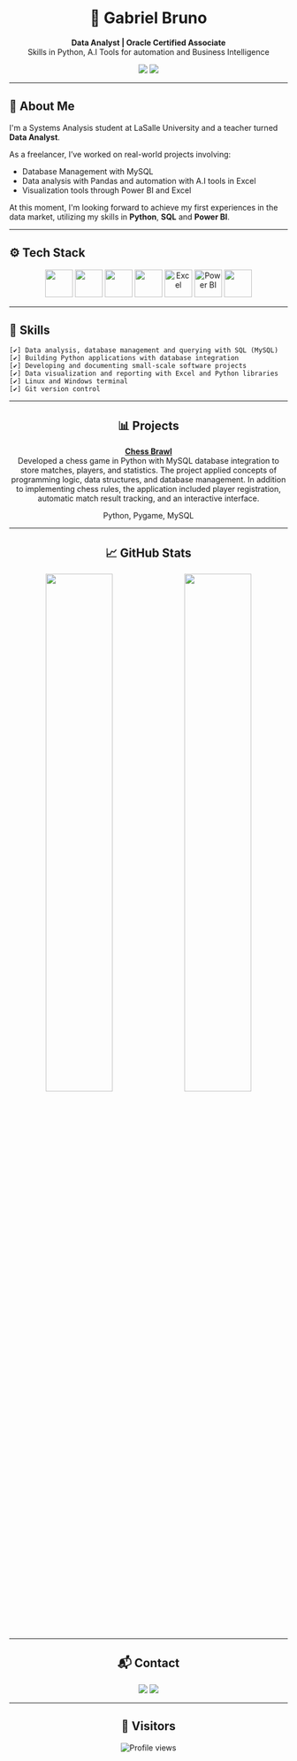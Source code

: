 <h1 align="center">👋 Gabriel Bruno</h1>
<p align="center">
  <b>Data Analyst | Oracle Certified Associate </b><br>
  Skills in Python, A.I Tools for automation and Business Intelligence
</p>

<p align="center">
  <img src="https://img.shields.io/badge/Open%20to%20Collaboration-Data%20Projects-blue?style=for-the-badge&logo=ibm&logoColor=white">
  <img src="https://img.shields.io/badge/Tech-Focused%20on%20Python%2C%20SQL%2C%20Power%20BI-0F62FE?style=for-the-badge">
</p>

---
## 🧠 About Me

I'm a Systems Analysis student at LaSalle University and a teacher turned **Data Analyst**.

As a freelancer, I’ve worked on real-world projects involving:
- Database Management with MySQL
- Data analysis with Pandas and automation with A.I tools in Excel
- Visualization tools through Power BI and Excel

At this moment, I'm looking forward to achieve my first experiences in the data market, utilizing my skills in **Python**, **SQL** and **Power BI**.

---


## ⚙️ Tech Stack

<div align="center">

<img height="50" src="https://cdn.jsdelivr.net/gh/devicons/devicon/icons/python/python-original.svg"/>
<img height="50" src="https://cdn.jsdelivr.net/gh/devicons/devicon/icons/pandas/pandas-original.svg"/>
<img height="50" src="https://cdn.jsdelivr.net/gh/devicons/devicon/icons/matplotlib/matplotlib-original.svg"/>
<img height="50" src="https://cdn.jsdelivr.net/gh/devicons/devicon/icons/streamlit/streamlit-original.svg"/>
<img height="50" src="https://img.icons8.com/color/48/microsoft-excel-2019--v1.png" alt="Excel"/>
<img height="50" src="https://img.icons8.com/color/48/power-bi.png" alt="Power BI"/>
<img height="50" src="https://cdn.jsdelivr.net/gh/devicons/devicon/icons/mysql/mysql-original.svg"/>


</div>

---

## 📂 Skills

```
[✔] Data analysis, database management and querying with SQL (MySQL)
[✔] Building Python applications with database integration
[✔] Developing and documenting small-scale software projects
[✔] Data visualization and reporting with Excel and Python libraries
[✔] Linux and Windows terminal
[✔] Git version control
```

---


<div align="center"> <h2>📊 Projects</h2>
</div>

<div align="center">


**[Chess Brawl](https://github.com/Gbrunoo7/chessbrawl)**   
Developed a chess game in Python with MySQL database integration to store matches, players, and statistics. The project applied concepts of programming logic, data structures, and database management. In addition to implementing chess rules, the application included player registration, automatic match result tracking, and an interactive interface.

Python, Pygame, MySQL

---

</div>

<div align="center"> <h2>📈 GitHub Stats</h2> <img width="49%" src="https://github-readme-stats.vercel.app/api?username=Gbrunoo7&show_icons=true&theme=radical&count_private=true"/> <img width="49%" src="https://github-readme-stats.vercel.app/api/top-langs/?username=Gbrunoo7&layout=compact&theme=radical"/> </div>

---

<div align="center">
  
<div align="center"> <h2>📬 Contact</h2>
<a href="mailto:gabrielbrunoo2j@gmail.com"><img src="https://img.shields.io/badge/-Gmail-D14836?style=for-the-badge&logo=gmail&logoColor=white"/></a> <a href="https://www.linkedin.com/in/gabriel-bruno-oliveira-fernandes"><img src="https://img.shields.io/badge/-LinkedIn-blue?style=for-the-badge&logo=linkedin&logoColor=white"/></a>

</div>

---

<div align="center">
  <h2>👀 Visitors</h2>
  <p>
    <img src="https://komarev.com/ghpvc/?username=gbrunoo7&color=0E9443" alt="Profile views" />
  </p>

</div>





